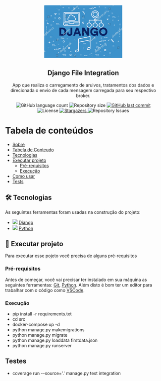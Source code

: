 <h1 align="center">
    <img alt="Django File Integration" title="Django File Integration" src="src\static\images\django.PNG" width="50%"/>
    
</h1>
<h2 align="center">Django File Integration</h2>

<p align="center">App que realiza o carregamento de aruivos, tratamentos dos dados e direcionada o envio de cada mensagem carregada para seu respectivo broker.</p>

<p align="center">
  <img alt="GitHub language count" src="https://img.shields.io/github/languages/count/RicardoTaverna/django_file_integration?color=%2304D361&style=for-the-badge">

  <img alt="Repository size" src="https://img.shields.io/github/repo-size/RicardoTaverna/django_file_integration?style=for-the-badge">
  
  <a href="https://github.com/RicardoTaverna/django_file_integration/commits/main">
    <img alt="GitHub last commit" src="https://img.shields.io/github/last-commit/RicardoTaverna/django_file_integration?color=%2304D361&style=for-the-badge">
  </a>

  <img alt="License" src="https://img.shields.io/badge/license-MIT-brightgreen?color=%2304D361&style=for-the-badge">
   <a href="https://github.com/RicardoTaverna/django_file_integration/stargazers">
    <img alt="Stargazers" src="https://img.shields.io/github/stars/RicardoTaverna/django_file_integration?style=for-the-badge">
  </a>

  <img alt="Repository Issues" src="https://img.shields.io/github/issues/RicardoTaverna/django_file_integration?color=%2304D361&style=for-the-badge">
</p>


Tabela de conteúdos
=================
<!--ts-->
   * [Sobre](#Sobre)
   * [Tabela de Conteudo](#tabela-de-conteudo)
   * [Tecnologias](#tecnologias)
   * [Executar projeto](#executar-projeto)
        * [Pré-requisitos](#pré-requisitos)
        * [Execução](#execução)
   * [Como usar](#como-usar)
   * [Tests](#testes)

<!--te-->

## 🛠 Tecnologias

As seguintes ferramentas foram usadas na construção do projeto:

- <img src="https://simple-icons.github.io/simple-icons-website/icons/django.svg" width=13> [Django](https://www.djangoproject.com)
- <img src="https://simple-icons.github.io/simple-icons-website/icons/python.svg" width=13> [Python](https://www.python.org)

## 🚀 Executar projeto

Para executar esse pojeto você precisa de alguns pré-requisitos

### Pré-requisitos
Antes de começar, você vai precisar ter instalado em sua máquina as seguintes ferramentas:
[Git](https://git-scm.com), [Python](https://www.python.org). 
Além disto é bom ter um editor para trabalhar com o código como [VSCode](https://code.visualstudio.com/).

### Execução
- pip install -r requirements.txt
- cd src
- docker-compose up -d
- python manage.py makemigrations
- python manage.py migrate
- python manage.py loaddata firstdata.json
- python manage.py runserver

## Testes
- coverage run --source='.' manage.py test integration